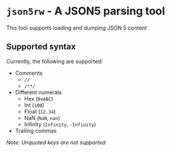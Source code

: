 # `json5rw` - A JSON5 parsing tool

This tool supports loading and dumping JSON 5 content

## Supported syntax

Currently, the following are supported:

- Comments
    - `//`
    - `/**/`
- Different numerals
    - Hex (`0xABC`)
    - Int (`100`)
    - Float (`12.34`)
    - NaN (`NaN`, `nan`)
    - Infinity (`Infinity`, `-Infinity`)
- Trailing commas

*Note: Unquoted keys are not supported*